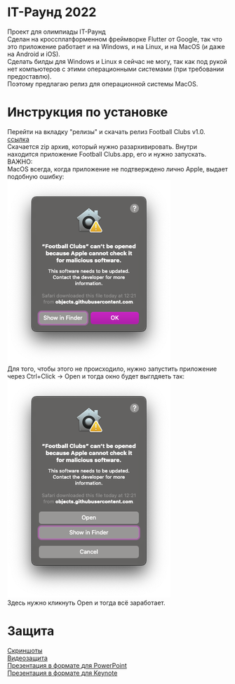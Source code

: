 # IT-Раунд 2022
Проект для олимпиады IT-Раунд \
Сделан на кроссплатформенном фреймворке Flutter от Google, так что это приложение работает и на Windows, и на Linux, и на MacOS (и даже на Android и iOS). \
Сделать билды для Windows и Linux я сейчас не могу, так как под рукой нет компьютеров с этими операционными системами (при требовании предоставлю).\
Поэтому предлагаю релиз для операционной системы MacOS. 

# Инструкция по установке 
Перейти на вкладку "релизы" и скачать релиз Football Clubs v1.0. [ссылка](https://github.com/k0marov/itround-football-clubs/releases/tag/v1.0)\
Скачается zip архив, который нужно разархивировать. Внутри находится приложение Football Clubs.app, его и нужно запускать. \
ВАЖНО: \
MacOS всегда, когда приложение не подтверждено лично Apple, выдает подобную ошибку: \
![ошибка](screenshots/error.png)\
Для того, чтобы этого не происходило, нужно запустить приложение через Ctrl+Click -> Open и тогда окно будет выглдяеть так: \
![решение](screenshots/error_fix.png)\
Здесь нужно кликнуть Open и тогда всё заработает. 

# Защита 
[Скриншоты](screenshots/)\
[Видеозащита](https://disk.yandex.com/i/5CLG4FeUX1N4PQ)\
[Презентация в формате для PowerPoint](zaschita/presentation.pptx)\
[Презентация в формате для Keynote](zaschita/presentation.key)